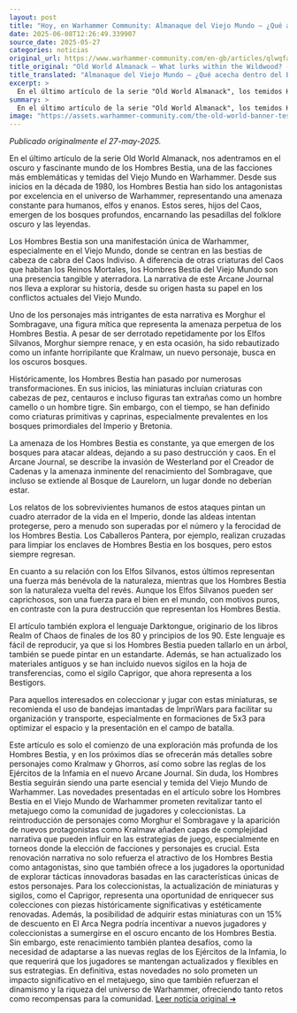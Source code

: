 ```yaml
---
layout: post
title: "Hoy, en Warhammer Community: Almanaque del Viejo Mundo – ¿Qué acecha dentro del Bosque Salvaje? - Comunidad Warhammer"
date: 2025-06-08T12:26:49.339907
source_date: 2025-05-27
categories: noticias
original_url: https://www.warhammer-community.com/en-gb/articles/qlwqfahu/old-world-almanack-what-lurks-within-the-wildwood/
title_original: "Old World Almanack – What lurks within the Wildwood? - Warhammer Community"
title_translated: "Almanaque del Viejo Mundo – ¿Qué acecha dentro del Bosque Salvaje? - Comunidad Warhammer"
excerpt: >
  En el último artículo de la serie "Old World Almanack", los temidos Hombres Bestia emergen de las sombras del Drakwald, trayendo consigo el caos y la destrucción. Estos hijos del Caos, protagonistas de oscuros cuentos y leyendas, vuelven a ser el centro de atención en el Viejo Mundo. Con la amenaza de Morghur el Shadowgave renacido, y nuevos personajes como Kralmaw buscando en los bosques oscuros, la narrativa se enriquece con historias de supervivientes aterrorizados y batallas constantes para mantener a raya a estas criaturas. ¡Descubre cómo los Hombres Bestia continúan siendo una amenaza tangible en el universo de Warhammer!
summary: >
  En el último artículo de la serie "Old World Almanack", los temidos Hombres Bestia emergen de las sombras del Drakwald, trayendo consigo el caos y la destrucción. Estos hijos del Caos, protagonistas de oscuros cuentos y leyendas, vuelven a ser el centro de atención en el Viejo Mundo. Con la amenaza de Morghur el Shadowgave renacido, y nuevos personajes como Kralmaw buscando en los bosques oscuros, la narrativa se enriquece con historias de supervivientes aterrorizados y batallas constantes para mantener a raya a estas criaturas. ¡Descubre cómo los Hombres Bestia continúan siendo una amenaza tangible en el universo de Warhammer!
image: "https://assets.warhammer-community.com/the-old-world-banner-test.jpg"
---
```


*Publicado originalmente el 27-may-2025.*

En el último artículo de la serie Old World Almanack, nos adentramos en el oscuro y fascinante mundo de los Hombres Bestia, una de las facciones más emblemáticas y temidas del Viejo Mundo en Warhammer. Desde sus inicios en la década de 1980, los Hombres Bestia han sido los antagonistas por excelencia en el universo de Warhammer, representando una amenaza constante para humanos, elfos y enanos. Estos seres, hijos del Caos, emergen de los bosques profundos, encarnando las pesadillas del folklore oscuro y las leyendas.

Los Hombres Bestia son una manifestación única de Warhammer, especialmente en el Viejo Mundo, donde se centran en las bestias de cabeza de cabra del Caos Indiviso. A diferencia de otras criaturas del Caos que habitan los Reinos Mortales, los Hombres Bestia del Viejo Mundo son una presencia tangible y aterradora. La narrativa de este Arcane Journal nos lleva a explorar su historia, desde su origen hasta su papel en los conflictos actuales del Viejo Mundo.

Uno de los personajes más intrigantes de esta narrativa es Morghur el Sombragave, una figura mítica que representa la amenaza perpetua de los Hombres Bestia. A pesar de ser derrotado repetidamente por los Elfos Silvanos, Morghur siempre renace, y en esta ocasión, ha sido rebautizado como un infante horripilante que Kralmaw, un nuevo personaje, busca en los oscuros bosques.

Históricamente, los Hombres Bestia han pasado por numerosas transformaciones. En sus inicios, las miniaturas incluían criaturas con cabezas de pez, centauros e incluso figuras tan extrañas como un hombre camello o un hombre tigre. Sin embargo, con el tiempo, se han definido como criaturas primitivas y caprinas, especialmente prevalentes en los bosques primordiales del Imperio y Bretonia.

La amenaza de los Hombres Bestia es constante, ya que emergen de los bosques para atacar aldeas, dejando a su paso destrucción y caos. En el Arcane Journal, se describe la invasión de Westerland por el Creador de Cadenas y la amenaza inminente del renacimiento del Sombragave, que incluso se extiende al Bosque de Laurelorn, un lugar donde no deberían estar.

Los relatos de los sobrevivientes humanos de estos ataques pintan un cuadro aterrador de la vida en el Imperio, donde las aldeas intentan protegerse, pero a menudo son superadas por el número y la ferocidad de los Hombres Bestia. Los Caballeros Pantera, por ejemplo, realizan cruzadas para limpiar los enclaves de Hombres Bestia en los bosques, pero estos siempre regresan.

En cuanto a su relación con los Elfos Silvanos, estos últimos representan una fuerza más benévola de la naturaleza, mientras que los Hombres Bestia son la naturaleza vuelta del revés. Aunque los Elfos Silvanos pueden ser caprichosos, son una fuerza para el bien en el mundo, con motivos puros, en contraste con la pura destrucción que representan los Hombres Bestia.

El artículo también explora el lenguaje Darktongue, originario de los libros Realm of Chaos de finales de los 80 y principios de los 90. Este lenguaje es fácil de reproducir, ya que si los Hombres Bestia pueden tallarlo en un árbol, también se puede pintar en un estandarte. Además, se han actualizado los materiales antiguos y se han incluido nuevos sigilos en la hoja de transferencias, como el sigilo Caprigor, que ahora representa a los Bestigors.

Para aquellos interesados en coleccionar y jugar con estas miniaturas, se recomienda el uso de bandejas imantadas de ImpriWars para facilitar su organización y transporte, especialmente en formaciones de 5x3 para optimizar el espacio y la presentación en el campo de batalla.

Este artículo es solo el comienzo de una exploración más profunda de los Hombres Bestia, y en los próximos días se ofrecerán más detalles sobre personajes como Kralmaw y Ghorros, así como sobre las reglas de los Ejércitos de la Infamia en el nuevo Arcane Journal. Sin duda, los Hombres Bestia seguirán siendo una parte esencial y temida del Viejo Mundo de Warhammer.
Las novedades presentadas en el artículo sobre los Hombres Bestia en el Viejo Mundo de Warhammer prometen revitalizar tanto el metajuego como la comunidad de jugadores y coleccionistas. La reintroducción de personajes como Morghur el Sombragave y la aparición de nuevos protagonistas como Kralmaw añaden capas de complejidad narrativa que pueden influir en las estrategias de juego, especialmente en torneos donde la elección de facciones y personajes es crucial. Esta renovación narrativa no solo refuerza el atractivo de los Hombres Bestia como antagonistas, sino que también ofrece a los jugadores la oportunidad de explorar tácticas innovadoras basadas en las características únicas de estos personajes. Para los coleccionistas, la actualización de miniaturas y sigilos, como el Caprigor, representa una oportunidad de enriquecer sus colecciones con piezas históricamente significativas y estéticamente renovadas. Además, la posibilidad de adquirir estas miniaturas con un 15% de descuento en El Arca Negra podría incentivar a nuevos jugadores y coleccionistas a sumergirse en el oscuro encanto de los Hombres Bestia. Sin embargo, este renacimiento también plantea desafíos, como la necesidad de adaptarse a las nuevas reglas de los Ejércitos de la Infamia, lo que requerirá que los jugadores se mantengan actualizados y flexibles en sus estrategias. En definitiva, estas novedades no solo prometen un impacto significativo en el metajuego, sino que también refuerzan el dinamismo y la riqueza del universo de Warhammer, ofreciendo tanto retos como recompensas para la comunidad.
[Leer noticia original ➜](https://www.warhammer-community.com/en-gb/articles/qlwqfahu/old-world-almanack-what-lurks-within-the-wildwood/)

